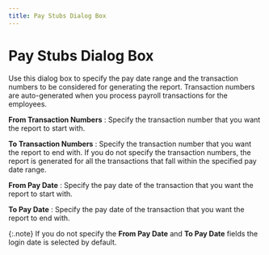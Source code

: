 ```yaml
---
title: Pay Stubs Dialog Box
---
```


# Pay Stubs Dialog Box


Use this dialog box to specify the pay date range and the transaction  numbers to be considered for generating the report. Transaction numbers  are auto-generated when you process payroll transactions for the employees.


**From Transaction Numbers**
: Specify the transaction number that you want the  report to start with.


**To Transaction Numbers**
: Specify the transaction number that you want the  report to end with. If you do not specify the transaction numbers, the  report is generated for all the transactions that fall within the specified  pay date range.


**From Pay Date**
: Specify the pay date of the transaction that you  want the report to start with.


**To Pay Date**
: Specify the pay date of the transaction that you  want the report to end with.


{:.note}
If you do not specify the **From 
 Pay Date** and **To Pay Date**  fields the login  date is selected by default.
